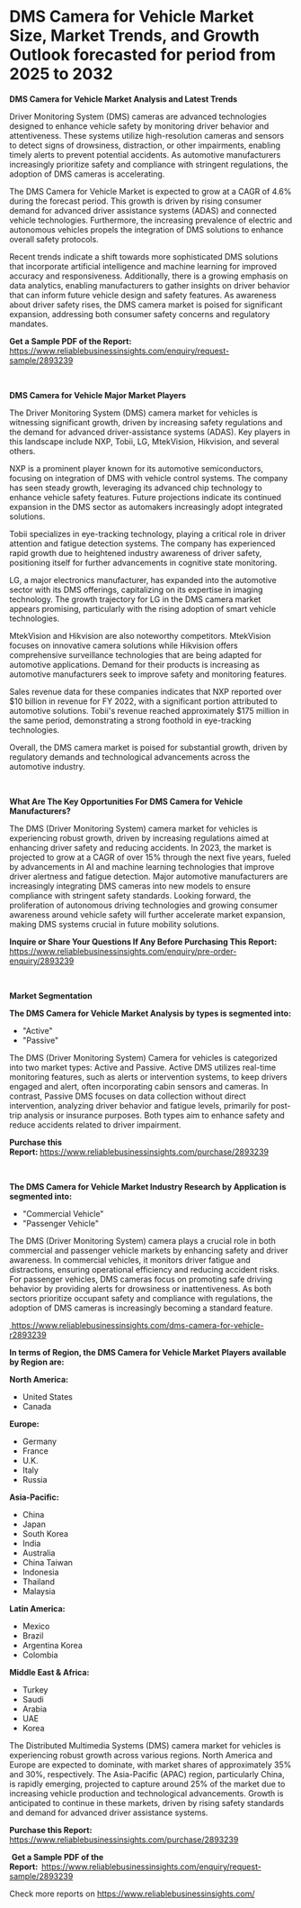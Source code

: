 <p><h1>DMS Camera for Vehicle Market Size, Market Trends, and Growth Outlook forecasted for period from 2025 to 2032</h1></p><p><strong>DMS Camera for Vehicle Market Analysis and Latest Trends</strong></p>
<p><p>Driver Monitoring System (DMS) cameras are advanced technologies designed to enhance vehicle safety by monitoring driver behavior and attentiveness. These systems utilize high-resolution cameras and sensors to detect signs of drowsiness, distraction, or other impairments, enabling timely alerts to prevent potential accidents. As automotive manufacturers increasingly prioritize safety and compliance with stringent regulations, the adoption of DMS cameras is accelerating.</p><p>The DMS Camera for Vehicle Market is expected to grow at a CAGR of 4.6% during the forecast period. This growth is driven by rising consumer demand for advanced driver assistance systems (ADAS) and connected vehicle technologies. Furthermore, the increasing prevalence of electric and autonomous vehicles propels the integration of DMS solutions to enhance overall safety protocols.</p><p>Recent trends indicate a shift towards more sophisticated DMS solutions that incorporate artificial intelligence and machine learning for improved accuracy and responsiveness. Additionally, there is a growing emphasis on data analytics, enabling manufacturers to gather insights on driver behavior that can inform future vehicle design and safety features. As awareness about driver safety rises, the DMS camera market is poised for significant expansion, addressing both consumer safety concerns and regulatory mandates.</p></p>
<p><strong>Get a Sample PDF of the Report:&nbsp;</strong> <a href="https://www.reliablebusinessinsights.com/enquiry/request-sample/2893239?utm_campaign=2099&utm_medium=2&utm_source=Github&utm_content=ia&utm_term=15032025&utm_id=dms-camera-for-vehicle">https://www.reliablebusinessinsights.com/enquiry/request-sample/2893239</a></p>
<p>&nbsp;</p>
<p><strong>DMS Camera for Vehicle Major Market Players</strong></p>
<p><p>The Driver Monitoring System (DMS) camera market for vehicles is witnessing significant growth, driven by increasing safety regulations and the demand for advanced driver-assistance systems (ADAS). Key players in this landscape include NXP, Tobii, LG, MtekVision, Hikvision, and several others.</p><p>NXP is a prominent player known for its automotive semiconductors, focusing on integration of DMS with vehicle control systems. The company has seen steady growth, leveraging its advanced chip technology to enhance vehicle safety features. Future projections indicate its continued expansion in the DMS sector as automakers increasingly adopt integrated solutions.</p><p>Tobii specializes in eye-tracking technology, playing a critical role in driver attention and fatigue detection systems. The company has experienced rapid growth due to heightened industry awareness of driver safety, positioning itself for further advancements in cognitive state monitoring.</p><p>LG, a major electronics manufacturer, has expanded into the automotive sector with its DMS offerings, capitalizing on its expertise in imaging technology. The growth trajectory for LG in the DMS camera market appears promising, particularly with the rising adoption of smart vehicle technologies.</p><p>MtekVision and Hikvision are also noteworthy competitors. MtekVision focuses on innovative camera solutions while Hikvision offers comprehensive surveillance technologies that are being adapted for automotive applications. Demand for their products is increasing as automotive manufacturers seek to improve safety and monitoring features.</p><p>Sales revenue data for these companies indicates that NXP reported over $10 billion in revenue for FY 2022, with a significant portion attributed to automotive solutions. Tobii's revenue reached approximately $175 million in the same period, demonstrating a strong foothold in eye-tracking technologies.</p><p>Overall, the DMS camera market is poised for substantial growth, driven by regulatory demands and technological advancements across the automotive industry.</p></p>
<p>&nbsp;</p>
<p><strong>What Are The Key Opportunities For DMS Camera for Vehicle Manufacturers?</strong></p>
<p><p>The DMS (Driver Monitoring System) camera market for vehicles is experiencing robust growth, driven by increasing regulations aimed at enhancing driver safety and reducing accidents. In 2023, the market is projected to grow at a CAGR of over 15% through the next five years, fueled by advancements in AI and machine learning technologies that improve driver alertness and fatigue detection. Major automotive manufacturers are increasingly integrating DMS cameras into new models to ensure compliance with stringent safety standards. Looking forward, the proliferation of autonomous driving technologies and growing consumer awareness around vehicle safety will further accelerate market expansion, making DMS systems crucial in future mobility solutions.</p></p>
<p><strong>Inquire or Share Your Questions If Any Before Purchasing This Report:</strong> <a href="https://www.reliablebusinessinsights.com/enquiry/pre-order-enquiry/2893239?utm_campaign=2099&utm_medium=2&utm_source=Github&utm_content=ia&utm_term=15032025&utm_id=dms-camera-for-vehicle">https://www.reliablebusinessinsights.com/enquiry/pre-order-enquiry/2893239</a></p>
<p>&nbsp;</p>
<p><strong>Market Segmentation</strong></p>
<p><strong>The DMS Camera for Vehicle Market Analysis by types is segmented into:</strong></p>
<p><ul><li>"Active"</li><li>"Passive"</li></ul></p>
<p><p>The DMS (Driver Monitoring System) Camera for vehicles is categorized into two market types: Active and Passive. Active DMS utilizes real-time monitoring features, such as alerts or intervention systems, to keep drivers engaged and alert, often incorporating cabin sensors and cameras. In contrast, Passive DMS focuses on data collection without direct intervention, analyzing driver behavior and fatigue levels, primarily for post-trip analysis or insurance purposes. Both types aim to enhance safety and reduce accidents related to driver impairment.</p></p>
<p><strong>Purchase this Report:&nbsp;</strong><a href="https://www.reliablebusinessinsights.com/purchase/2893239?utm_campaign=2099&utm_medium=2&utm_source=Github&utm_content=ia&utm_term=15032025&utm_id=dms-camera-for-vehicle">https://www.reliablebusinessinsights.com/purchase/2893239</a></p>
<p>&nbsp;</p>
<p><strong>The DMS Camera for Vehicle Market Industry Research by Application is segmented into:</strong></p>
<p><ul><li>"Commercial Vehicle"</li><li>"Passenger Vehicle"</li></ul></p>
<p><p>The DMS (Driver Monitoring System) camera plays a crucial role in both commercial and passenger vehicle markets by enhancing safety and driver awareness. In commercial vehicles, it monitors driver fatigue and distractions, ensuring operational efficiency and reducing accident risks. For passenger vehicles, DMS cameras focus on promoting safe driving behavior by providing alerts for drowsiness or inattentiveness. As both sectors prioritize occupant safety and compliance with regulations, the adoption of DMS cameras is increasingly becoming a standard feature.</p></p>
<p><a href="https://www.reliablebusinessinsights.com/dms-camera-for-vehicle-r2893239?utm_campaign=2099&utm_medium=2&utm_source=Github&utm_content=ia&utm_term=15032025&utm_id=dms-camera-for-vehicle">&nbsp;https://www.reliablebusinessinsights.com/dms-camera-for-vehicle-r2893239</a></p>
<p><strong>In terms of Region, the DMS Camera for Vehicle Market Players available by Region are:</strong></p>
<p>
    <p> <strong> North America: </strong>
        <ul>
            <li>United States</li>
            <li>Canada</li>
        </ul>
        </p> 
    <p> <strong> Europe: </strong>
        <ul>
            <li>Germany</li>
            <li>France</li>
            <li>U.K.</li>
            <li>Italy</li>
            <li>Russia</li>
        </ul>
        </p> 
    <p> <strong> Asia-Pacific: </strong>
        <ul>
            <li>China</li>
            <li>Japan</li>
            <li>South Korea</li>
            <li>India</li>
            <li>Australia</li>
            <li>China Taiwan</li>
            <li>Indonesia</li>
            <li>Thailand</li>
            <li>Malaysia</li>
        </ul>
        </p> 
    <p> <strong> Latin America: </strong>
        <ul>
            <li>Mexico</li>
            <li>Brazil</li>
            <li>Argentina Korea</li>
            <li>Colombia</li>
        </ul>
        </p> 
    <p> <strong> Middle East & Africa: </strong>
        <ul>
            <li>Turkey</li>
            <li>Saudi</li>
            <li>Arabia</li>
            <li>UAE</li>
            <li>Korea</li>
        </ul>
    </p>
    </p>
<p><p>The Distributed Multimedia Systems (DMS) camera market for vehicles is experiencing robust growth across various regions. North America and Europe are expected to dominate, with market shares of approximately 35% and 30%, respectively. The Asia-Pacific (APAC) region, particularly China, is rapidly emerging, projected to capture around 25% of the market due to increasing vehicle production and technological advancements. Growth is anticipated to continue in these markets, driven by rising safety standards and demand for advanced driver assistance systems.</p></p>
<p><strong>Purchase this Report: </strong><a href="https://www.reliablebusinessinsights.com/purchase/2893239?utm_campaign=2099&utm_medium=2&utm_source=Github&utm_content=ia&utm_term=15032025&utm_id=dms-camera-for-vehicle">https://www.reliablebusinessinsights.com/purchase/2893239</a></p>
<p>&nbsp;<strong>Get a Sample PDF of the Report:&nbsp;&nbsp;</strong><a href="https://www.reliablebusinessinsights.com/enquiry/request-sample/2893239?utm_campaign=2099&utm_medium=2&utm_source=Github&utm_content=ia&utm_term=15032025&utm_id=dms-camera-for-vehicle">https://www.reliablebusinessinsights.com/enquiry/request-sample/2893239</a></p>
<p><strong></strong></p>
<p>Check more reports on <a href="https://www.reliablebusinessinsights.com/?utm_campaign=2099&utm_medium=2&utm_source=Github&utm_content=ia&utm_term=15032025&utm_id=dms-camera-for-vehicle">https://www.reliablebusinessinsights.com/</a></p>